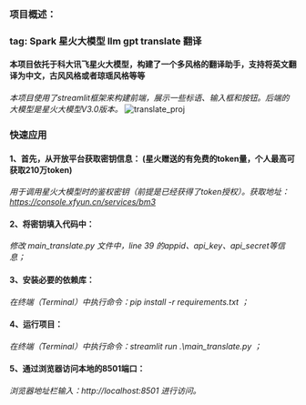 ### 项目概述：
### tag: Spark   星火大模型   llm   gpt  translate  翻译  
#### 本项目依托于科大讯飞星火大模型，构建了一个多风格的翻译助手，支持将英文翻译为中文，古风风格或者琼瑶风格等等
*本项目使用了streamlit框架来构建前端，展示一些标语、输入框和按钮。后端的大模型是星火大模型V3.0版本。*
![translate_proj](https://github.com/xkliu-only/translate_in_many_style/assets/134579904/0b00ad06-40ed-4562-94ef-7a3e68e04347)


### 快速应用

#### 1、首先，从开放平台获取密钥信息： (星火赠送的有免费的token量，个人最高可获取210万token)
*用于调用星火大模型时的鉴权密钥（前提是已经获得了token授权）。获取地址：https://console.xfyun.cn/services/bm3*

#### 2、将密钥填入代码中：
*修改 main_translate.py 文件中，line 39 的appid、api_key、api_secret等信息；*
#### 3、安装必要的依赖库： 
*在终端（Terminal）中执行命令：pip install -r requirements.txt ；*
#### 4、运行项目：
*在终端（Terminal）中执行命令：streamlit run .\main_translate.py  ；*
#### 5、通过浏览器访问本地的8501端口： 
*浏览器地址栏输入：http://localhost:8501  进行访问。*
